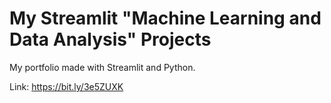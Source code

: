 # My Streamlit "Machine Learning and Data Analysis" Projects
My portfolio made with Streamlit and Python. 

Link: https://bit.ly/3e5ZUXK
